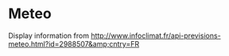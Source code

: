 # Meteo
Display information from http://www.infoclimat.fr/api-previsions-meteo.html?id=2988507&amp;cntry=FR
